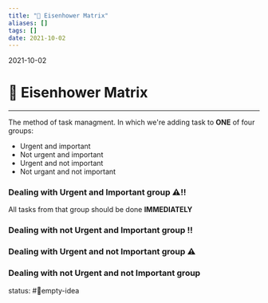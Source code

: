 ```yaml
---
title: "🔢 Eisenhower Matrix"
aliases: []
tags: []
date: 2021-10-02
---
```

2021-10-02
# 🔢 Eisenhower Matrix
___
The method of task managment. In which we're adding task to **ONE** of four groups:
- Urgent and important
- Not urgent and important
- Urgent and not important
- Not urgant and not important

### Dealing with Urgent and Important group ⚠‼️
All tasks from that group should be done **IMMEDIATELY**

### Dealing with not Urgent and Important group️ ‼️

### Dealing with Urgent and not Important group️ ⚠️

### Dealing with not Urgent and not Important group️ 

status: #💭empty-idea 